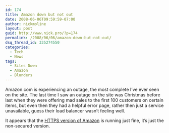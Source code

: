 ```yaml
---
id: 174
title: Amazon down but not out
date: 2008-06-06T09:59:59-07:00
author: nickmoline
layout: post
guid: http://www.nick.pro/?p=174
permalink: /2008/06/06/amazon-down-but-not-out/
dsq_thread_id: 335274550
categories:
  - Tech
  - News
tags:
  - Sites Down
  - Amazon
  - Blunders
---
```

Amazon.com is experiencing an outage, the most complete I&#8217;ve ever seen on the site. The last time I saw an outage on the site was Christmas before last when they were offering mad sales to the first 100 customers on certain items, but even then they had a helpful error page, rather then just a service unavailable, guess their load balancer wasn&#8217;t feeling well.  

<!--more-->

<amp-img src="{{ site.baseurl }}/wp-content/uploads/sites/4/2008/06/region-capture-6.webp" alt="Amazon.com Service Unavailable" title="Amazon Outage" width="575" height="132" class="aligncenter" layout="intrinsic" lightbox>
  <amp-img fallback src="{{ site.baseurl }}/wp-content/uploads/sites/4/2008/06/region-capture-6.png" alt="Amazon.com Service Unavailable" title="Amazon Outage" width="575" height="132" class="aligncenter" layout="intrinsic" lightbox></amp-img>
</amp-img>

It appears that the [HTTPS version of Amazon](https://www.amazon.com/) is running just fine, it&#8217;s just the non-secured version.
